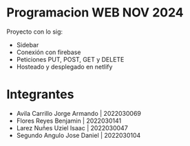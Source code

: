 # Programacion WEB NOV 2024
Proyecto con lo sig:
- Sidebar
- Conexión con firebase
- Peticiones PUT, POST, GET y DELETE
- Hosteado y desplegado en netlify

# Integrantes
- Avila Carrillo Jorge Armando | 2022030069
- Flores Reyes Benjamin | 2022030141
- Larez Nuñes Uziel Isaac | 2022030047
- Segundo Angulo Jose Daniel | 2022030104
